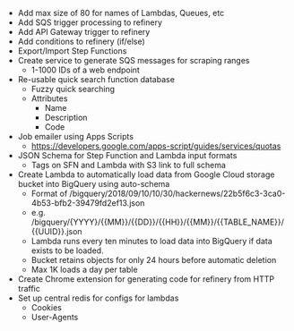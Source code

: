 * Add max size of 80 for names of Lambdas, Queues, etc
* Add SQS trigger processing to refinery
* Add API Gateway trigger to refinery
* Add conditions to refinery (if/else)
* Export/Import Step Functions
* Create service to generate SQS messages for scraping ranges
	* 1-1000 IDs of a web endpoint
* Re-usable quick search function database
	* Fuzzy quick searching
	* Attributes
		* Name
		* Description
		* Code
* Job emailer using Apps Scripts
	* https://developers.google.com/apps-script/guides/services/quotas
* JSON Schema for Step Function and Lambda input formats
	* Tags on SFN and Lambda with S3 link to full schema
* Create Lambda to automatically load data from Google Cloud storage bucket into BigQuery using auto-schema
	* Format of /bigquery/2018/09/10/10/30/hackernews/22b5f6c3-3ca0-4b53-bfb2-39479fd2ef13.json
	* e.g. /bigquery/{YYYY}/{{MM}}/{{DD}}/{{HH}}/{{MM}}/{{TABLE_NAME}}/{{UUID}}.json
	* Lambda runs every ten minutes to load data into BigQuery if data exists to be loaded.
	* Bucket retains objects for only 24 hours before automatic deletion
	* Max 1K loads a day per table
* Create Chrome extension for generating code for refinery from HTTP traffic
* Set up central redis for configs for lambdas
	* Cookies
	* User-Agents